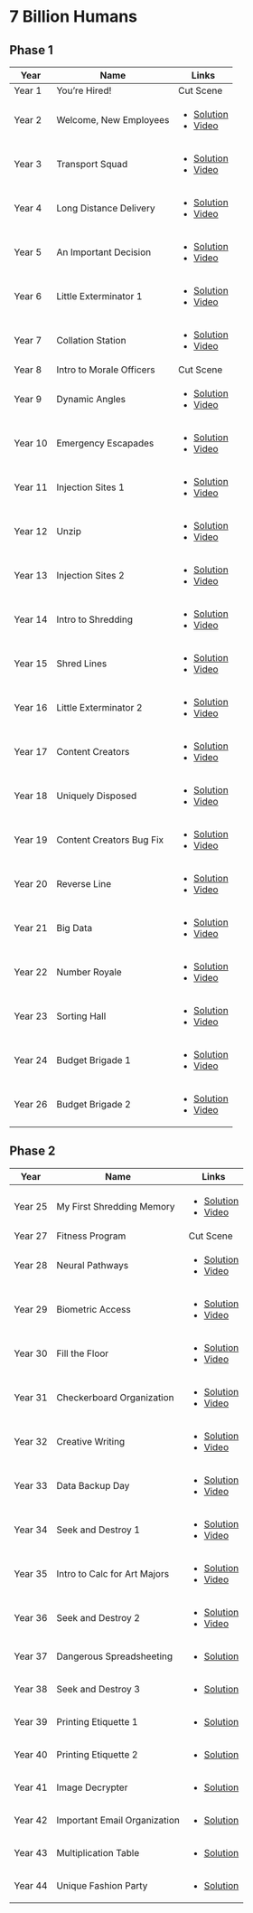 # 7 Billion Humans

## Phase 1

| Year    | Name                     | Links                                                                                                       |
|---------|--------------------------|-------------------------------------------------------------------------------------------------------------|
| Year 1  | You’re Hired!            | Cut Scene                                                                                                   |
| Year 2  | Welcome, New Employees   | <ul><li>[Solution](Year02/README.md)</li><li>[Video](https://www.youtube.com/watch?v=4mtJ3X_XIJ8)</li></ul> |
| Year 3  | Transport Squad          | <ul><li>[Solution](Year03/README.md)</li><li>[Video](https://www.youtube.com/watch?v=4mtJ3X_XIJ8)</li></ul> |
| Year 4  | Long Distance Delivery   | <ul><li>[Solution](Year04/README.md)</li><li>[Video](https://www.youtube.com/watch?v=4mtJ3X_XIJ8)</li></ul> |
| Year 5  | An Important Decision    | <ul><li>[Solution](Year05/README.md)</li><li>[Video](https://www.youtube.com/watch?v=4mtJ3X_XIJ8)</li></ul> |
| Year 6  | Little Exterminator 1    | <ul><li>[Solution](Year06/README.md)</li><li>[Video](https://www.youtube.com/watch?v=4mtJ3X_XIJ8)</li></ul> |
| Year 7  | Collation Station        | <ul><li>[Solution](Year07/README.md)</li><li>[Video](https://www.youtube.com/watch?v=4mtJ3X_XIJ8)</li></ul> |
| Year 8  | Intro to Morale Officers | Cut Scene                                                                                                   |
| Year 9  | Dynamic Angles           | <ul><li>[Solution](Year09/README.md)</li><li>[Video](https://www.youtube.com/watch?v=1-6M_yS5SmQ)</li></ul> |
| Year 10 | Emergency Escapades      | <ul><li>[Solution](Year10/README.md)</li><li>[Video](https://www.youtube.com/watch?v=1-6M_yS5SmQ)</li></ul> |
| Year 11 | Injection Sites 1        | <ul><li>[Solution](Year11/README.md)</li><li>[Video](https://www.youtube.com/watch?v=1-6M_yS5SmQ)</li></ul> |
| Year 12 | Unzip                    | <ul><li>[Solution](Year12/README.md)</li><li>[Video](https://www.youtube.com/watch?v=DlpgCLl9MTo)</li></ul> |
| Year 13 | Injection Sites 2        | <ul><li>[Solution](Year13/README.md)</li><li>[Video](https://www.youtube.com/watch?v=DlpgCLl9MTo)</li></ul> |
| Year 14 | Intro to Shredding       | <ul><li>[Solution](Year14/README.md)</li><li>[Video](https://www.youtube.com/watch?v=DlpgCLl9MTo)</li></ul> |
| Year 15 | Shred Lines              | <ul><li>[Solution](Year15/README.md)</li><li>[Video](https://www.youtube.com/watch?v=Xm7pqxbYgOg)</li></ul> |
| Year 16 | Little Exterminator 2    | <ul><li>[Solution](Year16/README.md)</li><li>[Video](https://www.youtube.com/watch?v=Xm7pqxbYgOg)</li></ul> |
| Year 17 | Content Creators         | <ul><li>[Solution](Year17/README.md)</li><li>[Video](https://www.youtube.com/watch?v=Xm7pqxbYgOg)</li></ul> |
| Year 18 | Uniquely Disposed        | <ul><li>[Solution](Year18/README.md)</li><li>[Video](https://www.youtube.com/watch?v=Xm7pqxbYgOg)</li></ul> |
| Year 19 | Content Creators Bug Fix | <ul><li>[Solution](Year19/README.md)</li><li>[Video](https://www.youtube.com/watch?v=Xm7pqxbYgOg)</li></ul> |
| Year 20 | Reverse Line             | <ul><li>[Solution](Year20/README.md)</li><li>[Video](https://www.youtube.com/watch?v=Xm7pqxbYgOg)</li></ul> |
| Year 21 | Big Data                 | <ul><li>[Solution](Year21/README.md)</li><li>[Video](https://www.youtube.com/watch?v=ONfqP2TH_T0)</li></ul> |
| Year 22 | Number Royale            | <ul><li>[Solution](Year22/README.md)</li><li>[Video](https://www.youtube.com/watch?v=ONfqP2TH_T0)</li></ul> |
| Year 23 | Sorting Hall             | <ul><li>[Solution](Year23/README.md)</li><li>[Video](https://www.youtube.com/watch?v=ONfqP2TH_T0)</li></ul> |
| Year 24 | Budget Brigade 1         | <ul><li>[Solution](Year24/README.md)</li><li>[Video](https://www.youtube.com/watch?v=ONfqP2TH_T0)</li></ul> |
| Year 26 | Budget Brigade 2         | <ul><li>[Solution](Year26/README.md)</li><li>[Video](https://www.youtube.com/watch?v=jCHxZWsfqWM)</li></ul> |

## Phase 2

| Year    | Name                         | Links                                                                                                       |
|---------|------------------------------|-------------------------------------------------------------------------------------------------------------|
| Year 25 | My First Shredding Memory    | <ul><li>[Solution](Year25/README.md)</li><li>[Video](https://www.youtube.com/watch?v=jCHxZWsfqWM)</li></ul> |
| Year 27 | Fitness Program              | Cut Scene                                                                                                   |
| Year 28 | Neural Pathways              | <ul><li>[Solution](Year28/README.md)</li><li>[Video](https://www.youtube.com/watch?v=sjisK56tksw)</li></ul> |
| Year 29 | Biometric Access             | <ul><li>[Solution](Year29/README.md)</li><li>[Video](https://www.youtube.com/watch?v=sjisK56tksw)</li></ul> |
| Year 30 | Fill the Floor               | <ul><li>[Solution](Year30/README.md)</li><li>[Video](https://www.youtube.com/watch?v=sjisK56tksw)</li></ul> |
| Year 31 | Checkerboard Organization    | <ul><li>[Solution](Year31/README.md)</li><li>[Video](https://www.youtube.com/watch?v=sjisK56tksw)</li></ul> |
| Year 32 | Creative Writing             | <ul><li>[Solution](Year32/README.md)</li><li>[Video](https://www.youtube.com/watch?v=L6XojZDO62k)</li></ul> |
| Year 33 | Data Backup Day              | <ul><li>[Solution](Year33/README.md)</li><li>[Video](https://www.youtube.com/watch?v=L6XojZDO62k)</li></ul> |
| Year 34 | Seek and Destroy 1           | <ul><li>[Solution](Year34/README.md)</li><li>[Video](https://www.youtube.com/watch?v=L6XojZDO62k)</li></ul> |
| Year 35 | Intro to Calc for Art Majors | <ul><li>[Solution](Year35/README.md)</li><li>[Video](https://www.youtube.com/watch?v=L6XojZDO62k)</li></ul> |
| Year 36 | Seek and Destroy 2           | <ul><li>[Solution](Year36/README.md)</li><li>[Video](https://www.youtube.com/watch?v=L6XojZDO62k)</li></ul> |
| Year 37 | Dangerous Spreadsheeting     | <ul><li>[Solution](Year37/README.md)</li></ul>                                                              |
| Year 38 | Seek and Destroy 3           | <ul><li>[Solution](Year38/README.md)</li></ul>                                                              |
| Year 39 | Printing Etiquette 1         | <ul><li>[Solution](Year39/README.md)</li></ul>                                                              |
| Year 40 | Printing Etiquette 2         | <ul><li>[Solution](Year40/README.md)</li></ul>                                                              |
| Year 41 | Image Decrypter              | <ul><li>[Solution](Year41/README.md)</li></ul>                                                              |
| Year 42 | Important Email Organization | <ul><li>[Solution](Year42/README.md)</li></ul>                                                              |
| Year 43 | Multiplication Table         | <ul><li>[Solution](Year43/README.md)</li></ul>                                                              |
| Year 44 | Unique Fashion Party         | <ul><li>[Solution](Year44/README.md)</li></ul>                                                              |
